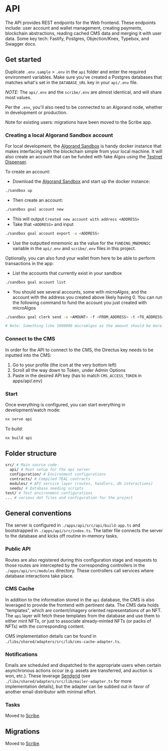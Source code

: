 # API

The API provides REST endpoints for the Web frontend. These endpoints include: user account and wallet management, creating payments, blockchain abstractions, reading cached CMS data and merging it with user data. Some key tech: Fastify, Postgres, Objection/Knex, Typebox, and Swagger docs.

## Get started

Duplicate `.env.sample` > `.env` in the `api` folder and enter the required environment variables. Make sure you've created a Postgres databases that matches what's set in the `DATABASE_URL` key in your `api/.env` file.

_NOTE_: The `api/.env` and the `scribe/.env` are almost identical, and will share most values.

Per the `.env`, you'll also need to be connected to an Algorand node, whether in development or production.

Note for existing users: migrations have been moved to the Scribe app.

### Creating a local Algorand Sandbox account

For local development, the [Algorand Sandbox](https://github.com/algorand/sandbox) is handy docker instance that makes interfacing with the blockchain simple from your local machine. It will also create an account that can be funded with fake Algos using the [Testnet Dispenser](https://dispenser.testnet.aws.algodev.network/).

To create an account:

- Download the [Algorand Sandbox](https://github.com/algorand/sandbox) and start up the docker instance:

```bash
./sandbox up
```

- Then create an account:

```bash
./sandbox goal account new
```

- This will output `Created new account with address <ADDRESS>`
- Take that `<ADDRESS>` and input

```bash
./sandbox goal account export -a <ADDRESS>
```

- Use the outputted mnemonic as the value for the `FUNDING_MNEMONIC` variable in the `api/.env` and `scribe/.env` files in this project.

Optionally, you can also fund your wallet from here to be able to perform transactions in the app:

- List the accounts that currently exist in your sandbox

```bash
./sandbox goal account list
```

- You should see several accounts, some with _microAlgos_, and the account with the address you created above likely having 0. You can run the following command to fund the account you just created with microAlgos

```bash
./sandbox goal clerk send -a <AMOUNT> -f <FROM_ADDRESS> -t <TO_ADDRESS>

# Note: Something like 1000000 microAlgos as the amount should be more than plenty to cover transactions
```

### Connect to the CMS

In order for the API to connect to the CMS, the Directus key needs to be inputted into the CMS:

1. Go to your profile (the icon at the very bottom left)
2. Scroll all the way down to Token, under Admin Options
3. Paste in the desired API key (has to match `CMS_ACCESS_TOKEN` in apps/api/.env)

### Start

Once everything is configured, you can start everything in development/watch mode:

```bash
nx serve api
```

To build:

```bash
nx build api
```

## Folder structure

```bash
src/ # Main source code
  api/ # Root setup for the api server
  configuration/ # Environment configurations
  contracts/ # Compiled TEAL contracts
  modules/ # API service layer (routes, handlers, db interactions)
  seeds/ # Database seeding scripts
test/ # Test environment configurations
... # various dot files and configuration for the project
```

## General conventions

The server is configured in `./apps/api/src/api/build-app.ts` and bootstrapped in `./apps/api/src/index.ts`. The latter file connects the server to the database and kicks off routine in-memory tasks.

### Public API

Routes are also registered during this configuration stage and requests to those routes are intercepted by the corresponding controllers in the `./apps/api/src/modules` directory. These controllers call services where database interactions take place.

### CMS Cache

In addition to the information stored in the `api` database, the CMS is also leveraged to provide the frontend with pertinent data. The CMS data holds "templates", which are content/imagery oriented representations of an NFT. The `api` layer will fetch these templates from the database and use them to either mint NFTs, or just to associate already-minted NFTs (or packs of NFTs) with the corresponding content.

CMS implementation details can be found in `./libs/shared/adapters/src/lib/cms-cache-adapter.ts`.

### Notifications

Emails are scheduled and dispatched to the appropriate users when certain asynchronous actions occur (e.g. assets are transferred, and auction is won, etc.). These leverage [Sendgrid](https://sendgrid.com/) (see `./libs/shared/adapters/src/lib/mailer-adapter.ts` for more implementation details), but the adapter can be subbed out in favor of another email distributor with minimal effort.

### Tasks

Moved to [Scribe](../scribe/README.md).

## Migrations

Moved to [Scribe](../scribe/README.md).
